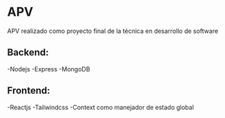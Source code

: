 # APV
APV realizado como proyecto final de la técnica en desarrollo de software

## Backend:
-Nodejs
-Express
-MongoDB

## Frontend:
-Reactjs
-Tailwindcss
-Context como manejador de estado global
